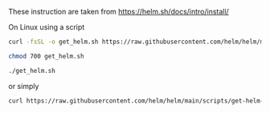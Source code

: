 These instruction are taken from https://helm.sh/docs/intro/install/

On Linux using a script

```bash
curl -fsSL -o get_helm.sh https://raw.githubusercontent.com/helm/helm/main/scripts/get-helm-3

chmod 700 get_helm.sh

./get_helm.sh

```

or simply
```bash
curl https://raw.githubusercontent.com/helm/helm/main/scripts/get-helm-3 | bash
```

